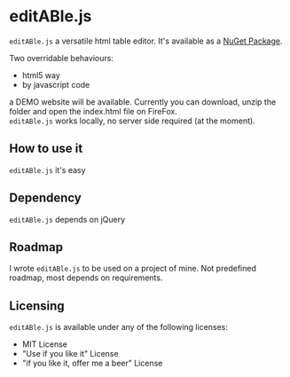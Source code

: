 ﻿# editABle.js #

`editABle.js` a versatile html table editor.  It's available as a [NuGet Package](https://github.com/andreabaldin/editABle).


Two overridable behaviours:
* html5 way
* by javascript code


a DEMO website will be available.  Currently you can download, unzip the folder and open the index.html file on FireFox.  
`editABle.js` works locally, no server side required (at the moment).


## How to use it ##
`editABle.js` it's easy



## Dependency ##
`editABle.js` depends on jQuery



## Roadmap ##
I wrote `editABle.js` to be used on a project of mine.  Not predefined roadmap, most depends on requirements.  


## Licensing ##
`editABle.js` is available under any of the following licenses:

* MIT License
* "Use if you like it" License
* "if you like it, offer me a beer" License
